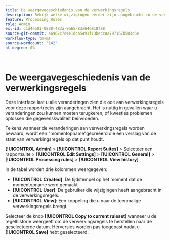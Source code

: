 ```yaml
---
title: De weergavegeschiedenis van de verwerkingsregels
description: Bekijk welke wijzigingen eerder zijn aangebracht in de verwerkingsregels.
feature: Processing Rules
role: Admin
exl-id: c1d4eb01-0888-483a-9a65-83a64e818f88
source-git-commit: a6967c7d4e1dca5491f13beccaa797167b503d6e
workflow-type: tm+mt
source-wordcount: '142'
ht-degree: 0%

---
```


# De weergavegeschiedenis van de verwerkingsregels

Deze interface laat u alle veranderingen zien die ooit aan verwerkingsregels voor deze rapportreeks zijn aangebracht. Het is nuttig in gevallen waar u veranderingen zou kunnen moeten terugkeren, of kwesties problemen oplossen die gegevenskwaliteit beïnvloeden.

Telkens wanneer de veranderingen aan verwerkingsregels worden bewaard, wordt een &quot;momentopname&quot;gecreeerd die een verslag van de staat van verwerkingsregels op dat punt houdt.

**[!UICONTROL Admin]** > **[!UICONTROL Report Suites]** > Selecteer een rapportsuite > **[!UICONTROL Edit Settings]** > **[!UICONTROL General]** > **[!UICONTROL Processing rules]** > **[!UICONTROL View history]**

In de tabel worden drie kolommen weergegeven:

* **[!UICONTROL Created]**: De tijdstempel op het moment dat de momentopname werd gemaakt.
* **[!UICONTROL User]**: De gebruiker die wijzigingen heeft aangebracht in de verwerkingsregels.
* **[!UICONTROL View]**: Een koppeling die u naar de toenmalige verwerkingsregels brengt.

Selecteer de knop **[!UICONTROL Copy to current ruleset]** wanneer u de regelhistorie weergeeft om de verwerkingsregels te herstellen naar de geselecteerde datum. Herversies worden pas toegepast nadat u **[!UICONTROL Save]** hebt geselecteerd.
